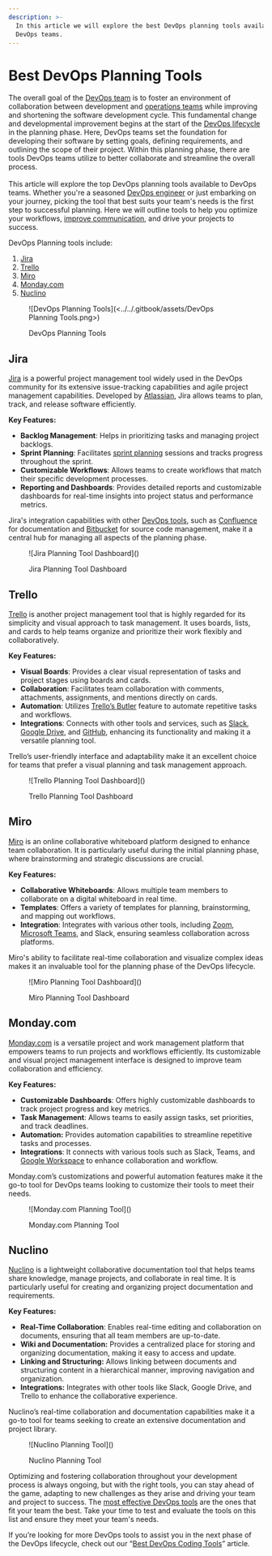 ```yaml
---
description: >-
  In this article we will explore the best DevOps planning tools available to
  DevOps teams.
---
```


# Best DevOps Planning Tools

The overall goal of the [DevOps team](https://pagertree.com/learn/devops/what-is-devops) is to foster an environment of collaboration between development and [operations teams](https://pagertree.com/learn/devops/what-is-site-reliability-engineering-sre) while improving and shortening the software development cycle. This fundamental change and developmental improvement begins at the start of the [DevOps lifecycle](https://pagertree.com/learn/devops/what-is-devops/top-25-devops-interview-questions#id-4.-what-is-the-devops-lifecycle) in the planning phase. Here, DevOps teams set the foundation for developing their software by setting goals, defining requirements, and outlining the scope of their project. Within this planning phase, there are tools DevOps teams utilize to better collaborate and streamline the overall process.\
\
This article will explore the top DevOps planning tools available to DevOps teams. Whether you're a seasoned [DevOps engineer](https://pagertree.com/learn/devops/what-is-devops/what-is-a-devops-engineer) or just embarking on your journey, picking the tool that best suits your team's needs is the first step to successful planning. Here we will outline tools to help you optimize your workflows, [improve communication](https://pagertree.com/learn/devops/what-is-devops/what-are-the-benefits-of-devops#id-2.-enhanced-collaboration-and-communication), and drive your projects to success.&#x20;

DevOps Planning tools include:

1. [Jira](best-devops-planning-tools.md#jira)
2. [Trello](best-devops-planning-tools.md#trello)
3. [Miro](best-devops-planning-tools.md#miro)
4. [Monday.com](best-devops-planning-tools.md#monday.com)
5. [Nuclino](best-devops-planning-tools.md#nuclino)

<figure>![DevOps Planning Tools](<../../.gitbook/assets/DevOps Planning Tools.png>)<figcaption><p>DevOps Planning Tools</p></figcaption></figure>

## Jira

[Jira](https://www.atlassian.com/software/jira) is a powerful project management tool widely used in the DevOps community for its extensive issue-tracking capabilities and agile project management capabilities. Developed by [Atlassian](https://www.atlassian.com/), Jira allows teams to plan, track, and release software efficiently.

**Key Features:**

* **Backlog Management**: Helps in prioritizing tasks and managing project backlogs.
* **Sprint Planning**: Facilitates [sprint planning](https://www.scrum.org/resources/what-is-sprint-planning) sessions and tracks progress throughout the sprint.
* **Customizable Workflows**: Allows teams to create workflows that match their specific development processes.
* **Reporting and Dashboards**: Provides detailed reports and customizable dashboards for real-time insights into project status and performance metrics.

Jira's integration capabilities with other [DevOps tools](https://pagertree.com/learn/devops/best-devops-tools), such as [Confluence](https://www.atlassian.com/software/confluence) for documentation and [Bitbucket](https://bitbucket.org/product) for source code management, make it a central hub for managing all aspects of the planning phase.

<figure>![Jira Planning Tool Dashboard](<https://lh7-us.googleusercontent.com/docsz/AD_4nXevp8bWq8BWftr5jeUG9Idrm4xJc7VJpqJ0BLD9AjKno6WAOu0pIkmAKqtwKDH8ObCgOU27Yz932fRR2aEckeuqBj9FIpVz-JCHXeAZD8rgxJAxPiUx4Kre91zAsBXQzNoP67v4_z8NzoNAv82y50NSkNPJ?key=Nbopt9tdsnBeKv2_OyTlhg>)<figcaption><p>Jira Planning Tool Dashboard</p></figcaption></figure>

## Trello

[Trello](https://trello.com) is another project management tool that is highly regarded for its simplicity and visual approach to task management. It uses boards, lists, and cards to help teams organize and prioritize their work flexibly and collaboratively.

**Key Features:**

* **Visual Boards**: Provides a clear visual representation of tasks and project stages using boards and cards.
* **Collaboration**: Facilitates team collaboration with comments, attachments, assignments, and mentions directly on cards.
* **Automation**: Utilizes [Trello’s Butler](https://trello.com/butler-automation) feature to automate repetitive tasks and workflows.
* **Integrations**: Connects with other tools and services, such as [Slack](https://slack.com/), [Google Drive](https://www.google.com/drive/), and [GitHub](https://github.com/), enhancing its functionality and making it a versatile planning tool.

Trello’s user-friendly interface and adaptability make it an excellent choice for teams that prefer a visual planning and task management approach.

<figure>![Trello Planning Tool Dashboard](<https://lh7-us.googleusercontent.com/docsz/AD_4nXdmdS1v3aRP9Tu87S7JNNNRBm5do64Wj1nGPjv4B4ix3drtUEKAtpxbDBgltWcAIcndv1hzjtuup7np-Bd14S9vbO-gBh2nCLuQTy4G35YHGJhe5cTv67ooUJvEJZn6TocDTrI6GvzRk71V0QruyqjvkVfv?key=Nbopt9tdsnBeKv2_OyTlhg>)<figcaption><p>Trello Planning Tool Dashboard</p></figcaption></figure>

## Miro

[Miro](https://miro.com/) is an online collaborative whiteboard platform designed to enhance team collaboration. It is particularly useful during the initial planning phase, where brainstorming and strategic discussions are crucial.

**Key Features:**

* **Collaborative Whiteboards**: Allows multiple team members to collaborate on a digital whiteboard in real time.
* **Templates**: Offers a variety of templates for planning, brainstorming, and mapping out workflows.
* **Integration**: Integrates with various other tools, including [Zoom](https://zoom.us/), [Microsoft Teams](https://www.microsoft.com/en-us/microsoft-teams/group-chat-software), and Slack, ensuring seamless collaboration across platforms.

Miro's ability to facilitate real-time collaboration and visualize complex ideas makes it an invaluable tool for the planning phase of the DevOps lifecycle.

<figure>![Miro Planning Tool Dashboard](<https://lh7-us.googleusercontent.com/docsz/AD_4nXfuKE9ailU39mC9H_lCRRW1IZ_jpl86Cnd8a3lCM71JARNXqh8wsXHg16HopZjQRJ3hrofAXurcwlsnYYpsOYkWxFo2G-tQkW0AnMdKNYjSQPA698sGKbSXojxVpvVejy1vhXd02Zav-OvTs1RMw6kqQ2DX?key=Nbopt9tdsnBeKv2_OyTlhg>)<figcaption><p>Miro Planning Tool Dashboard</p></figcaption></figure>

## Monday.com

[Monday.com](http://monday.com) is a versatile project and work management platform that empowers teams to run projects and workflows efficiently. Its customizable and visual project management interface is designed to improve team collaboration and efficiency.

**Key Features:**

* **Customizable Dashboards**: Offers highly customizable dashboards to track project progress and key metrics.
* **Task Management**: Allows teams to easily assign tasks, set priorities, and track deadlines.
* **Automation:** Provides automation capabilities to streamline repetitive tasks and processes.
* **Integrations**: It connects with various tools such as Slack, Teams, and [Google Workspace](https://workspace.google.com/) to enhance collaboration and workflow.

Monday.com’s customizations and powerful automation features make it the go-to tool for DevOps teams looking to customize their tools to meet their needs.

<figure>![Monday.com Planning Tool](<https://lh7-us.googleusercontent.com/docsz/AD_4nXd666lBMP1g5SMkDHi3AyCdoyWiW8niQU6YAskxbLX4yijEDxuDDkRN6aJjWsZ2MRPUN0qFG4GVPcDqjNcJI3dm7tj1x9wWLHQCSWMHCkMmNUm8tcPtxjMhIPB-wZ9MWTJP12RI099QtDg51d4S5X6DqFs?key=Nbopt9tdsnBeKv2_OyTlhg>)<figcaption><p>Monday.com Planning Tool</p></figcaption></figure>

## Nuclino

[Nuclino](https://www.nuclino.com/) is a lightweight collaborative documentation tool that helps teams share knowledge, manage projects, and collaborate in real time. It is particularly useful for creating and organizing project documentation and requirements.

**Key Features:**

* **Real-Time Collaboration**: Enables real-time editing and collaboration on documents, ensuring that all team members are up-to-date.
* **Wiki and Documentation:** Provides a centralized place for storing and organizing documentation, making it easy to access and update.
* **Linking and Structuring:** Allows linking between documents and structuring content in a hierarchical manner, improving navigation and organization.
* **Integrations:** Integrates with other tools like Slack, Google Drive, and Trello to enhance the collaborative experience.

Nuclino’s real-time collaboration and documentation capabilities make it a go-to tool for teams seeking to create an extensive documentation and project library.

<figure>![Nuclino Planning Tool](<https://lh7-us.googleusercontent.com/docsz/AD_4nXcE3dbvg2Z0JHxVddfTKNbc7texcfhM_0CYJGPlCHiJ2Js8b9r7zljUmXPtKhOw3pB4bXJQzdqFACs8DQ1jvVcdzbkGZThSEKHQ_0pLufQCKjr3CuOsEQhg6VX8qKQGI8H8pbIRI_QFnO6p1Zo8-tu6Ib7G?key=Nbopt9tdsnBeKv2_OyTlhg>)<figcaption><p>Nuclino Planning Tool</p></figcaption></figure>

Optimizing and fostering collaboration throughout your development process is always ongoing, but with the right tools, you can stay ahead of the game, adapting to new challenges as they arise and driving your team and project to success. The [most effective DevOps tools](https://pagertree.com/learn/devops/best-devops-tools) are the ones that fit your team the best. Take your time to test and evaluate the tools on this list and ensure they meet your team's needs.

If you’re looking for more DevOps tools to assist you in the next phase of the DevOps lifecycle, check out our “[Best DevOps Coding Tools](https://pagertree.com/learn/devops/best-devops-tools/best-devops-coding-tools)” article.
